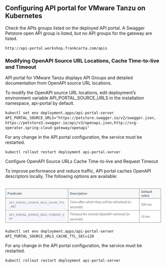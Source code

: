 ## Configuring API portal for VMware Tanzu on Kubernetes


Check the APIs groups listed on the deployed API portal. A Swagger Petstore open API group is listed, but no API groups for the gateway are listed.

```
http://api-portal.workshop.frankcarta.com/apis
```


### Modifying OpenAPI Source URL Locations, Cache Time-to-live and Timeout

API portal for VMware Tanzu displays API Groups and detailed documentation from OpenAPI source URL locations. 

To modify the OpenAPI source URL locations, edit deployment’s environment variable API_PORTAL_SOURCE_URLS in the installation namespace, api-portal by default.


``` execute
kubectl set env deployment.apps/api-portal-server API_PORTAL_SOURCE_URLS="https://petstore.swagger.io/v2/swagger.json, https://petstore3.swagger.io/api/v3/openapi.json,http://scg-operator.spring-cloud-gateway/openapi" 
```

For any change in the API portal configuration, the service must be restarted.

``` execute
kubectl rollout restart deployment api-portal-server
```

Configure OpenAPI Source URLs Cache Time-to-live and Request Timeout

To improve performance and reduce traffic, API portal caches OpenAPI descriptors locally. The following options are available:

<br/>

<img src="../images/api-portal-conf.png" alt="Api Portal Conf" style="border:none;"/>

<br/>


``` execute
kubectl set env deployment.apps/api-portal-server API_PORTAL_SOURCE_URLS_CACHE_TTL_SEC=120
```

For any change in the API portal configuration, the service must be restarted.

``` execute
kubectl rollout restart deployment api-portal-server
```
